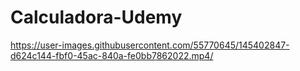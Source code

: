 # Calculadora-Udemy



https://user-images.githubusercontent.com/55770645/145402847-d624c144-fbf0-45ac-840a-fe0bb7862022.mp4/
